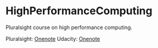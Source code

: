 # HighPerformanceComputing

Pluralsight course on high performance computing.

Pluralsight: [Onenote](https://onedrive.live.com/redir?resid=E57CD436CD4D5D45%21106&page=Edit&wd=target%28High%20Performance%20computing.one%7Cd24e5f10-5e33-3547-88aa-a92ec8560106%2F%29&wdorigin=717)
Udacity: [Onenote](https://onedrive.live.com/redir?resid=E57CD436CD4D5D45%21106&page=Edit&wd=target%28Udacity%20%20High%20performance%20Computing.one%7C69635894-b815-f84c-bd09-65c55eaf1b84%2F%29&wdorigin=717)
